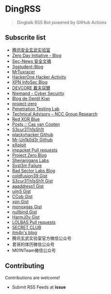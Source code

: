# DingRSS

> Dingtalk RSS Bot powered by GitHub Actions
>

## Subscrite list

- [腾讯安全玄武实验室](https://xlab.tencent.com/cn/)
- [Zero Day Initiative - Blog](https://www.zerodayinitiative.com/blog/)
- [Sec-News 安全文摘](https://wiki.ioin.in/)
- [3gstudent-Blog](https://3gstudent.github.io/)
- [MrTuxracer](https://www.rcesecurity.com/)
- [HackerOne Hacker Activity](http://rss.ricterz.me/hacktivity)
- [XPN InfoSec Blog](https://blog.xpnsec.com/)
- [DEVCORE 戴夫寇爾](https://devco.re/)
- [Niemand - Cyber Security](https://niemand.com.ar/)
- [Blog de Gentil Kiwi](https://blog.gentilkiwi.com/)
- [project-zero](https://rsshub.app/project-zero-issues)
- [Penetration Testing Lab](https://pentestlab.blog/)
- [Technical Advisory – NCC Group Research](https://research.nccgroup.com/category/technical-advisory/)
- [Red XOR Blue](https://blog.redxorblue.com/)
- [Posts :: Cas van Cooten](https://casvancooten.com/posts/)
- [S3cur3Th1sSh1t](https://s3cur3th1ssh1t.github.io/)
- [plackyhacker Github](https://github.com/plackyhacker)
- [Mr-Un1k0d3r Github](https://github.com/Mr-Un1k0d3r)
- [eXploit](https://exploit.ph/)
- [impacket Pull requests](https://github.com/SecureAuthCorp/impacket/pulls)
- [Project Zero Blog](https://googleprojectzero.blogspot.com/)
- [Shenanigans Labs](https://shenaniganslabs.io/)
- [Syst3m Failure](https://syst3mfailure.io/)
- [Bad Sector Labs Blog](https://blog.badsectorlabs.com/)
- [coldfusion39 Gist](https://gist.github.com/coldfusion39)
- [S3cur3Th1sSh1t Gist](https://gist.github.com/S3cur3Th1sSh1t)
- [aaaddress1 Gist](https://gist.github.com/aaaddress1)
- [ujin5 Gist](https://gist.github.com/ujin5)
- [CCob Gist](https://gist.github.com/CCob)
- [xpn Gist](https://gist.github.com/xpn)
- [monoxgas Gist](https://gist.github.com/monoxgas)
- [nullbind Gist](https://gist.github.com/nullbind)
- [HarmJ0y Gist](https://gist.github.com/HarmJ0y)
- [LOLBAS Pull requests](https://github.com/LOLBAS-Project/LOLBAS/pulls)
- [SECRET CLUB](https://secret.club/)
- [itm4n's blog](https://itm4n.github.io/)
- 腾讯玄武实验室官方微信公众号
- 君哥的体历微信公众号
- M01NTeam微信公众号

## Contributing

Contributions are welcome!

* Submit RSS Feeds at **issue**
